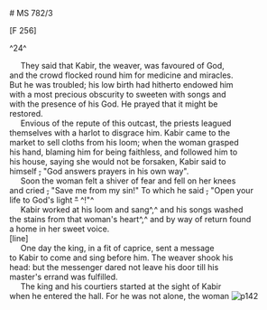 # MS 782/3

[F 256]

^24^

&nbsp;&nbsp;&nbsp;&nbsp;&nbsp;They said that Kabir, the weaver, was favoured of God, \
and the crowd flocked round him for medicine and miracles. \
But he was troubled; his low birth had hitherto endowed him \
with a most precious obscurity to sweeten with songs and \
with the presence of his God. He prayed that it might be \
restored. \
&nbsp;&nbsp;&nbsp;&nbsp;&nbsp;Envious of the repute of this outcast, the priests leagued \
themselves with a harlot to disgrace him. Kabir came to the \
market to sell cloths from his loom; when the woman grasped \
his hand, blaming him for being faithless, and followed him to \
his house, saying she would not be forsaken, Kabir said to \
himself ~~,~~ "God answers prayers in his own way". \
&nbsp;&nbsp;&nbsp;&nbsp;&nbsp;Soon the woman felt a shiver of fear and fell on her knees \
and cried ~~,~~ "Save me from my sin!" To which he said ~~,~~ "Open your \
life to God's light ~~"~~ ^!"^ \
&nbsp;&nbsp;&nbsp;&nbsp;&nbsp;Kabir worked at his loom and sang^,^ and his songs washed \
 the stains from that woman's heart^,^ and by way of return found \
 a home in her sweet voice. \
 [line] \
 &nbsp;&nbsp;&nbsp;&nbsp;&nbsp;One day the king, in a fit of caprice, sent a message \
 to Kabir to come and sing before him. The weaver shook his \
head: but the messenger dared not leave his door till his \
 master's errand was fulfilled. \
 &nbsp;&nbsp;&nbsp;&nbsp;&nbsp;The king and his courtiers started at the sight of Kabir \
 when he entered the hall. For he was not alone, the woman
![p142](MS782_3-142.jpg)
